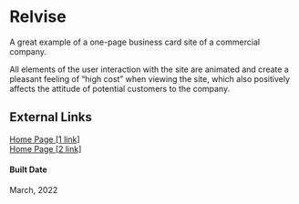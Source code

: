 # Relvise

A great example of a one-page business card site of a commercial company.

All elements of the user interaction with the site are animated and create a pleasant feeling of “high cost” when viewing the site, which also positively affects the attitude of potential customers to the company.

## External Links
<a href="https://pet-relvise.web.app">Home Page [1 link]</a> \
<a href="https://pet-relvise.firebaseapp.com">Home Page [2 link]</a>

####  Built Date
March, 2022


